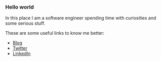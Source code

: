 ### Hello world

In this place I am a software engineer spending time with curiosities and some serious stuff.

These are some useful links to know me better:
- [Blog](https://pedrohml.github.io)
- [Twitter](https://twitter.com/phmlira)
- [LinkedIn](https://www.linkedin.com/in/plira/)
